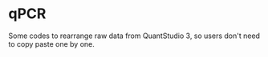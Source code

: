 # qPCR
Some codes to rearrange raw data from QuantStudio 3, so users don't need to copy paste one by one.

